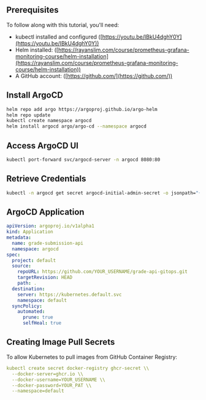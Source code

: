 ## Prerequisites

To follow along with this tutorial, you'll need:

- kubectl installed and configured ([https://youtu.be/IBkU4dghY0Y](https://youtu.be/IBkU4dghY0Y))
- Helm installed: ([https://rayanslim.com/course/prometheus-grafana-monitoring-course/helm-installation](https://rayanslim.com/course/prometheus-grafana-monitoring-course/helm-installation))
- A GitHub account: ([https://github.com/](https://github.com/))

## Install ArgoCD

```bash
helm repo add argo https://argoproj.github.io/argo-helm
helm repo update
kubectl create namespace argocd
helm install argocd argo/argo-cd --namespace argocd
```

## Access ArgoCD UI

```bash
kubectl port-forward svc/argocd-server -n argocd 8080:80
```

## Retrieve Credentials

```bash
kubectl -n argocd get secret argocd-initial-admin-secret -o jsonpath="{.data.password}" | base64 -d
```
## ArgoCD Application

```yaml
apiVersion: argoproj.io/v1alpha1
kind: Application
metadata:
  name: grade-submission-api
  namespace: argocd
spec:
  project: default
  source:
    repoURL: https://github.com/YOUR_USERNAME/grade-api-gitops.git
    targetRevision: HEAD
    path: .
  destination:
    server: https://kubernetes.default.svc
    namespace: default
  syncPolicy:
    automated:
      prune: true
      selfHeal: true
```

## Creating Image Pull Secrets

To allow Kubernetes to pull images from GitHub Container Registry:

```yaml
kubectl create secret docker-registry ghcr-secret \\
  --docker-server=ghcr.io \\
  --docker-username=YOUR_USERNAME \\
  --docker-password=YOUR_PAT \\
  --namespace=default
```
